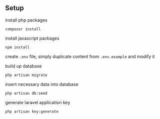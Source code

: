 ## Setup
install php packages
```
composer install
```

install javascript packages
```
npm install
```

create ```.env``` file, simply duplicate content from ```.env.example``` and modify it

build up database
```
php artisan migrate
```

insert necessary data into database
```
php artisan db:seed
```

generate laravel application key
```
php artisan key:generate
```